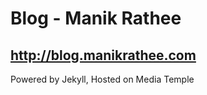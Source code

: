 Blog - Manik Rathee
======

http://blog.manikrathee.com
----
Powered by Jekyll, Hosted on Media Temple
